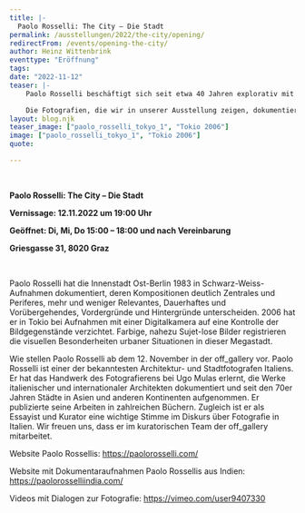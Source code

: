 ```yaml
---
title: |-
  Paolo Rosselli: The City – Die Stadt
permalink: /ausstellungen/2022/the-city/opening/
redirectFrom: /events/opening-the-city/ 
author: Heinz Wittenbrink
eventtype: "Eröffnung"
tags:
date: "2022-11-12"
teaser: |-
    Paolo Rosselli beschäftigt sich seit etwa 40 Jahren explorativ mit dem Verhältnis von Fotografie und Stadt.

    Die Fotografien, die wir in unserer Ausstellung zeigen, dokumentieren zwei unterschiedliche Zugänge zu diesem  Spannungsfeld.
layout: blog.njk
teaser_image: ["paolo_rosselli_tokyo_1", "Tokio 2006"]
image: ["paolo_rosselli_tokyo_1", "Tokio 2006"]
quote:

---
```

</br>


**Paolo Rosselli: The City – Die Stadt**

**Vernissage: 12.11.2022 um 19:00 Uhr**

**Geöffnet: Di, Mi, Do 15:00 – 18:00 und nach Vereinbarung**

**Griesgasse 31, 8020 Graz**

</br>

Paolo Rosselli hat die Innenstadt Ost-Berlin 1983 in Schwarz-Weiss-Aufnahmen dokumentiert, deren Kompositionen deutlich Zentrales und Periferes, mehr und weniger Relevantes, Dauerhaftes und Vorübergehendes, Vordergründe und Hintergründe unterscheiden. 2006 hat er in Tokio bei Aufnahmen mit einer Digitalkamera auf eine Kontrolle der Bildgegenstände verzichtet. Farbige, nahezu Sujet-lose Bilder registrieren die visuellen Besonderheiten urbaner Situationen in dieser Megastadt.

Wie stellen Paolo Rosselli ab dem 12. November in der off_gallery vor. Paolo Rosselli ist einer der bekanntesten Architektur- und Stadtfotografen Italiens. Er hat das Handwerk des Fotografierens bei Ugo Mulas erlernt, die Werke italienischer und internationaler Architekten dokumentiert und seit den 70er Jahren Städte in Asien und anderen Kontinenten aufgenommen. Er publizierte seine Arbeiten in zahlreichen Büchern. Zugleich ist er als Essayist und Kurator eine wichtige Stimme im Diskurs über Fotografie in Italien. Wir freuen uns, dass er im kuratorischen Team der off_gallery mitarbeitet.

Website Paolo Rossellis: <https://paolorosselli.com/>

Website mit Dokumentaraufnahmen Paolo Rossellis aus Indien: <https://paolorosselliindia.com/>

Videos mit Dialogen zur Fotografie: <https://vimeo.com/user9407330>
